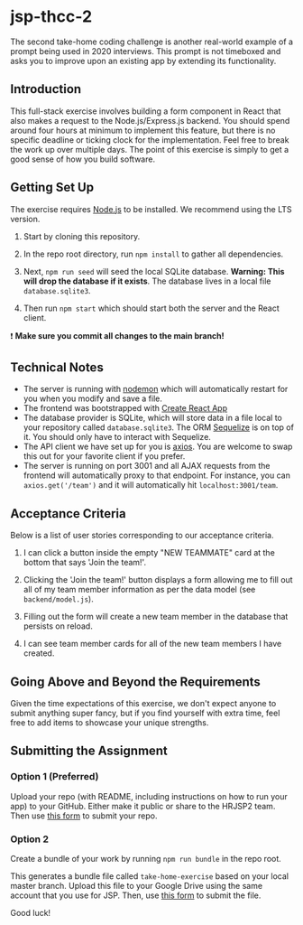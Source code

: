 # jsp-thcc-2
 
 The second take-home coding challenge is another real-world example of a prompt being used in 2020 interviews. This prompt is not timeboxed and asks you to improve upon an existing app by extending its functionality.


## Introduction

This full-stack exercise involves building a form component in React that also makes a request to the Node.js/Express.js backend. You should spend around four hours at minimum to implement this feature, but there is no specific deadline or ticking clock for the implementation. Feel free to break the work up over multiple days. The point of this exercise is simply to get a good sense of how you build software.

## Getting Set Up

The exercise requires [Node.js](https://nodejs.org/en/) to be installed. We recommend using the LTS version.

1. Start by cloning this repository.

1. In the repo root directory, run `npm install` to gather all dependencies.

1. Next, `npm run seed` will seed the local SQLite database. **Warning: This will drop the database if it exists**. The database lives in a local file `database.sqlite3`.

1. Then run `npm start` which should start both the server and the React client.

❗️ **Make sure you commit all changes to the main branch!**

## Technical Notes

- The server is running with [nodemon](https://nodemon.io/) which will automatically restart for you when you modify and save a file.
- The frontend was bootstrapped with [Create React App](https://facebook.github.io/create-react-app/docs/getting-started)
- The database provider is SQLite, which will store data in a file local to your repository called `database.sqlite3`. The ORM [Sequelize](http://docs.sequelizejs.com/) is on top of it. You should only have to interact with Sequelize.
- The API client we have set up for you is [axios](https://github.com/axios/axios). You are welcome to swap this out for your favorite client if you prefer.
- The server is running on port 3001 and all AJAX requests from the frontend will automatically proxy to that endpoint. For instance, you can `axios.get('/team')` and it will automatically hit `localhost:3001/team`.

## Acceptance Criteria

Below is a list of user stories corresponding to our acceptance criteria.

1. I can click a button inside the empty "NEW TEAMMATE" card at the bottom that says 'Join the team!'.

2. Clicking the 'Join the team!' button displays a form allowing me to fill out all of my team member information as per the data model (see `backend/model.js`).

3. Filling out the form will create a new team member in the database that persists on reload.

4. I can see team member cards for all of the new team members I have created.

## Going Above and Beyond the Requirements

Given the time expectations of this exercise, we don't expect anyone to submit anything super fancy, but if you find yourself with extra time, feel free to add items to showcase your unique strengths.

## Submitting the Assignment

### Option 1 (Preferred)

Upload your repo (with README, including instructions on how to run your app) to your GitHub. Either make it public or share to the HRJSP2 team. Then use [this form](https://forms.gle/LQYm3ohiYc9Gtf7AA) to submit your repo.

### Option 2

Create a bundle of your work by running `npm run bundle` in the repo root.

This generates a bundle file called `take-home-exercise` based on your local master branch. Upload this file to your Google Drive using the same account that you use for JSP. Then, use [this form](https://forms.gle/LQYm3ohiYc9Gtf7AA) to submit the file.

Good luck!
